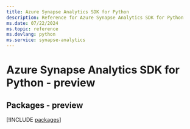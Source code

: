 ```yaml
---
title: Azure Synapse Analytics SDK for Python
description: Reference for Azure Synapse Analytics SDK for Python
ms.date: 07/22/2024
ms.topic: reference
ms.devlang: python
ms.service: synapse-analytics
---
```

# Azure Synapse Analytics SDK for Python - preview
## Packages - preview
[!INCLUDE [packages](synapse-analytics-index.md)]
